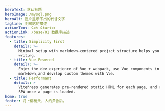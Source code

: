 ```yaml
---
heroText: 默认标题
heroImage: /mysql.png
heroAlt: 图片显示不出的代替文字
tagline: 对网站的描述
actionText: Get Started
actionLink: /base/01 数据库描述
features:
  - title: Simplicity First
    details: >-
      Minimal setup with markdown-centered project structure helps you focus on
      writing.
  - title: Vue-Powered
    details: >-
      Enjoy the dev experience of Vue + webpack, use Vue components in
      markdown,and develop custom themes with Vue.
  - title: Performant
    details: >-
      VitePress generates pre-rendered static HTML for each page, and runs as an
      SPA once a page is loaded.
home: true
footer: 月上柳梢头，人约黄昏后。
---
```


